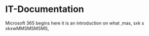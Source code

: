 # IT-Documentation

Microsoft 365 begins here it is an introduction on what ,mas, sxk s xkxwMMSMSMSMS,